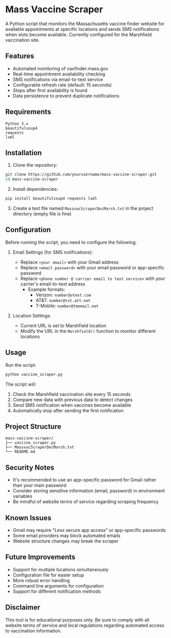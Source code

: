 # Mass Vaccine Scraper
A Python script that monitors the Massachusetts vaccine finder website for available appointments at specific locations and sends SMS notifications when slots become available. Currently configured for the Marshfield vaccination site.

## Features
- Automated monitoring of vaxfinder.mass.gov
- Real-time appointment availability checking
- SMS notifications via email-to-text service
- Configurable refresh rate (default: 15 seconds)
- Stops after first availability is found
- Data persistence to prevent duplicate notifications

## Requirements
```
Python 3.x
beautifulsoup4
requests
lxml
```

## Installation
1. Clone the repository:
```bash
git clone https://github.com/yourusername/mass-vaccine-scraper.git
cd mass-vaccine-scraper
```

2. Install dependencies:
```bash
pip install beautifulsoup4 requests lxml
```

3. Create a text file named `MassvacScraperDocMarsh.txt` in the project directory (empty file is fine)

## Configuration
Before running the script, you need to configure the following:

1. Email Settings (for SMS notifications):
   - Replace `<your email>` with your Gmail address
   - Replace `<email password>` with your email password or app-specific password
   - Replace `<phone number @ carrier email to text service>` with your carrier's email-to-text address
     - Example formats:
       - Verizon: `number@vtext.com`
       - AT&T: `number@txt.att.net`
       - T-Mobile: `number@tmomail.net`

2. Location Settings:
   - Current URL is set to Marshfield location
   - Modify the URL in the `Marshfield()` function to monitor different locations

## Usage
Run the script:
```bash
python vaccine_scraper.py
```

The script will:
1. Check the Marshfield vaccination site every 15 seconds
2. Compare new data with previous data to detect changes
3. Send SMS notification when vaccines become available
4. Automatically stop after sending the first notification

## Project Structure
```
mass-vaccine-scraper/
├── vaccine_scraper.py
├── MassvacScraperDocMarsh.txt
└── README.md
```

## Security Notes
- It's recommended to use an app-specific password for Gmail rather than your main password
- Consider storing sensitive information (email, password) in environment variables
- Be mindful of website terms of service regarding scraping frequency

## Known Issues
- Gmail may require "Less secure app access" or app-specific passwords
- Some email providers may block automated emails
- Website structure changes may break the scraper

## Future Improvements
- Support for multiple locations simultaneously
- Configuration file for easier setup
- More robust error handling
- Command line arguments for configuration
- Support for different notification methods

## Disclaimer
This tool is for educational purposes only. Be sure to comply with all website terms of service and local regulations regarding automated access to vaccination information.
